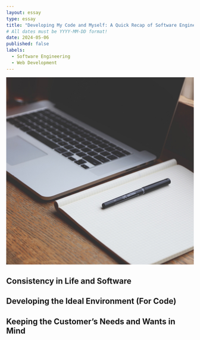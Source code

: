 ```yaml
---
layout: essay
type: essay
title: "Developing My Code and Myself: A Quick Recap of Software Engineering Fundamentals"
# All dates must be YYYY-MM-DD format!
date: 2024-05-06
published: false
labels:
  - Software Engineering
  - Web Development
---
```

<p align="center">
  <img src="../img/laptop.jpg" />
</p>

## Consistency in Life and Software

  

## Developing the Ideal Environment (For Code)

  

## Keeping the Customer’s Needs and Wants in Mind

  
